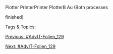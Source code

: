Plotter
PrinterPrinter
PlotterB
Au (Both processes
finished)

   Tags & Topics:
   

[Previous: #AdvIT-Folien_129](AdvIT-Folien_129.md)

[Next: #AdvIT-Folien_129](AdvIT-Folien_129.md)